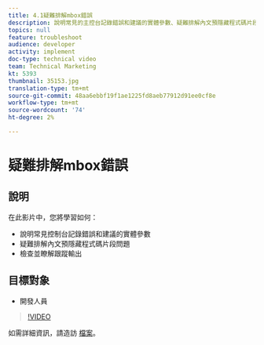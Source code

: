 ```yaml
---
title: 4.1疑難排解mbox錯誤
description: 說明常見的主控台記錄錯誤和建議的實體參數、疑難排解內文預隱藏程式碼片段問題、檢查並瞭解追蹤輸出
topics: null
feature: troubleshoot
audience: developer
activity: implement
doc-type: technical video
team: Technical Marketing
kt: 5393
thumbnail: 35153.jpg
translation-type: tm+mt
source-git-commit: 48aa6ebbf19f1ae1225fd8aeb77912d91ee0cf8e
workflow-type: tm+mt
source-wordcount: '74'
ht-degree: 2%

---
```



# 疑難排解mbox錯誤

## 說明

在此影片中，您將學習如何：

* 說明常見控制台記錄錯誤和建議的實體參數
* 疑難排解內文預隱藏程式碼片段問題
* 檢查並瞭解跟蹤輸出

## 目標對象

* 開發人員

>[!VIDEO](https://video.tv.adobe.com/v/35153/?quality=12)

如需詳細資訊，請造訪 [檔案](https://docs.adobe.com/content/help/en/target/using/troubleshoot/troubleshooting-target.html)。
